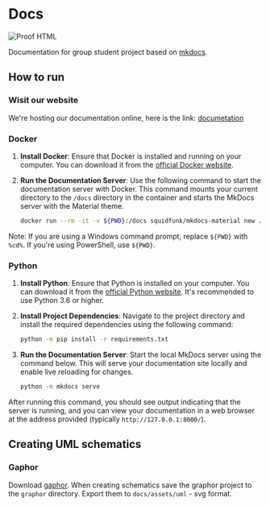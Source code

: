 # Docs

![Proof HTML](https://github.com/groupplants/docs/actions/workflows/proof-html.yml/badge.svg)

Documentation for group student project based on [mkdocs](https://squidfunk.github.io/mkdocs-material/creating-your-site/#creating-your-site-unix-powershell).

## How to run

### Wisit our website

We're hosting our documentation online, here is the link:
[documetation](https://groupplants.github.io/docs/)

### Docker

1. **Install Docker**: Ensure that Docker is installed and running on your computer. You can download it from the [official Docker website](https://www.docker.com/get-started).
2. **Run the Documentation Server**:
   Use the following command to start the documentation server with Docker. This command mounts your current directory to the `/docs` directory in the container and starts the MkDocs server with the Material theme.

    ```bash
    docker run --rm -it -v ${PWD}:/docs squidfunk/mkdocs-material new .
    ```

Note: If you are using a Windows command prompt, replace `${PWD}` with `%cd%`. If you're using PowerShell, use `${PWD}`.

### Python

1. **Install Python**: Ensure that Python is installed on your computer. You can download it from the [official Python website](https://www.python.org/downloads/). It's recommended to use Python 3.6 or higher.

2. **Install Project Dependencies**:
Navigate to the project directory and install the required dependencies using the following command:

    ```bash
    python -m pip install -r requirements.txt
    ```

3. **Run the Documentation Server**:
Start the local MkDocs server using the command below. This will serve your documentation site locally and enable live reloading for changes.

    ```bash
    python -m mkdocs serve
    ```

After running this command, you should see output indicating that the server is running, and you can view your documentation in a web browser at the address provided (typically `http://127.0.0.1:8000/`).

## Creating UML schematics

### Gaphor

Download [gaphor](https://gaphor.org/download/). When creating schematics save the graphor project to the `graphor` directory.
Export them to `docs/assets/uml` - svg format.
